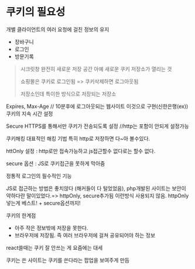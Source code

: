 # 쿠키의 필요성

개별 클라이언트의 여러 요청에 걸친 정보의 유지

* 장바구니
* 로그인
* 방문기록

> 시크릿창 완전히 새로운 저장 공간 아예 새로운 쿠키 저장소가 열리는 것
>
> 쇼핑몰은 쿠키로 로그인됨 => 쿠키삭제하면 로그아웃됨
>
> 저장소인데 특이한 방식으로 저장되는 저장소

Expires, Max-Age // 10분후에 로그아웃되는 웹사이트 이것으로 구현(신한은행(ex))
쿠키의 지속 시간 설정

Secure
HTTPS를 통해서만 쿠키가 전송되도록 설정 //http는 포함이 안되게 설정가능

쿠키해킹
대표적인 해킹 기법
특히 http로 저장하면 다~아 볼수있다.

httOnly 설정 : http로만 접속가능하고 js접근할수 없다로는 할수 없다.

secure 옵션 : JS로 쿠키접근을 못하게 막아줌

정통적 로그인의 필수적인 기능

JS로 접근하는 방법은 좋치않다 (해커들이 다 털었었음), php개발된 사이트는 보안이약하다란 말이있었다.=> httpOnly, secure추가됨
이런방식 사용되지 않음.
httpOnly넣는게 베스트! + secure옵션까지!

쿠키의 한계점

* 아주 작은 정보밖에 저장을 못한다.
* 브라우저에 저장됨. 즉 여러 브라우저에 걸쳐 공유되어야 하는 정보

react쓸때는 쿠키 잘 안쓰는 게 요즘에는 대세

쿠키는 쓴 사이트는 쿠키를 쓴다라는 팝업을 보여주게 만듬